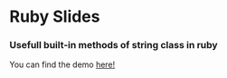 # Ruby Slides

### Usefull built-in methods of string class in ruby

You can find the demo [here!](https://kenqefh.github.io/Ruby-String-methods-slides/)
